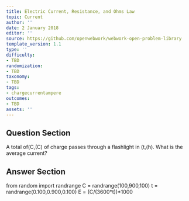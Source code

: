 ```yaml
---
title: Electric Current, Resistance, and Ohms Law
topic: Current
author: ''
date: 2 January 2018
editor: ''
source: https://github.com/openwebwork/webwork-open-problem-library
template_version: 1.1
type: ''
difficulty:
- TBD
randomization:
- TBD
taxonomy:
- TBD
tags:
- chargecurrentampere
outcomes:
- TBD
assets: ''
---
```


## Question Section 

A total of(C,(C) of charge passes through a flashlight in
(t,(h). What is the average current?



## Answer Section

from random import randrange
C = randrange(100,900,100)
t = randrange(0.100,0.900,0.100)
E = (C/(3600*t))*1000